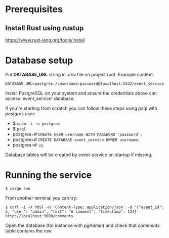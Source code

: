 # Prerequisites

## Install Rust using rustup

https://www.rust-lang.org/tools/install

# Database setup

Put **DATABASE_URL** string in *.env* file on project root. Example content:

`DATABASE_URL=postgres://username:password@localhost:5432/event_service`

Install PostgreSQL on your system and ensure the credentials above can access 'event_service' database.

If you're starting from scratch you can follow these steps using *psql* with *postgres* user:

- $ `sudo -i -u postgres`
- $ `psql`
- postgres=# `CREATE USER username WITH PASSWORD 'password';`
- postgres=# `CREATE DATABASE event_service OWNER username;`
- postgres=# `\q`

Database tables will be created by event-service on startup if missing.

# Running the service

`$ cargo run`

From another terminal you can try:

`$ curl -i -X POST -H 'Content-Type: application/json' -d '{"event_id": 3, "user": "admin", "text": "A comment", "timestamp": 123}' http://localhost:3000/comments`

Open the database (for instance with *pgAdmin*) and check that *comments* table contains the row.
